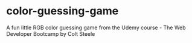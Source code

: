 # color-guessing-game
A fun little RGB color guessing game from the Udemy course - The Web Developer Bootcamp by Colt Steele
